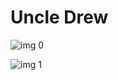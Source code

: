 # Uncle Drew

![img 0](https://fanart.tv/fanart/movies/474335/moviethumb/uncle-drew-5b9b8a28705f7.jpg)

![img 1](https://i.imgur.com/t1VJ9ef.png)

